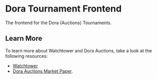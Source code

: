 # Dora Tournament Frontend

The frontend for the Dora (Auctions) Tournaments.

## Learn More

To learn more about Watchtower and Dora Auctions, take a look at the following resources:

- [Watchtower](https://watchtower.world)
- [Dora Auctions Market Paper](https://metasolis.co/research).



